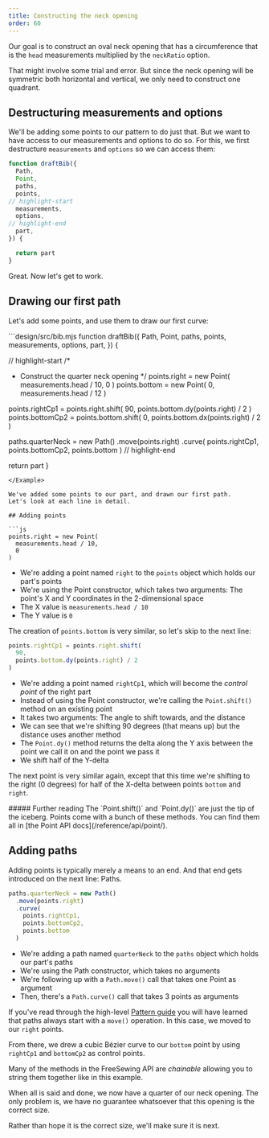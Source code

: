 ```yaml
---
title: Constructing the neck opening
order: 60
---
```


Our goal is to construct an oval neck opening that has a circumference
that is the `head` measurements multiplied by the `neckRatio` option.

That might involve some trial and error. But since the neck opening will be symmetric
both horizontal and vertical, we only need to construct one quadrant.

## Destructuring measurements and options

We'll be adding some points to our pattern to do just that. But we want to have
access to our measurements and options to do so. For this, we first destructure
`measurements` and `options` so we can access them:

```design/src/bib.mjs
function draftBib({
  Path,
  Point,
  paths,
  points,
// highlight-start
  measurements,
  options,
// highlight-end
  part,
}) {

  return part
}
```

Great. Now let's get to work.

## Drawing our first path

Let's add some points, and use them to draw our first curve:

<Example tutorial caption="Our very first path forms a quarter of our neck opening">
```design/src/bib.mjs
function draftBib({
  Path,
  Point,
  paths,
  points,
  measurements,
  options,
  part,
}) {

// highlight-start
  /*
   * Construct the quarter neck opening
   */
  points.right = new Point(
    measurements.head / 10, 
    0
  )
  points.bottom = new Point(
    0, 
    measurements.head / 12
  )

  points.rightCp1 = points.right.shift(
    90, 
    points.bottom.dy(points.right) / 2
  )
  points.bottomCp2 = points.bottom.shift(
    0, 
    points.bottom.dx(points.right) / 2
  )

  paths.quarterNeck = new Path()
    .move(points.right)
    .curve(
      points.rightCp1, 
      points.bottomCp2, 
      points.bottom
    )
// highlight-end

  return part
}
```
</Example>

We've added some points to our part, and drawn our first path.
Let's look at each line in detail.

## Adding points

```js
points.right = new Point(
  measurements.head / 10, 
  0
)
```

- We're adding a point named `right` to the `points` object which holds our
  part's points
- We're using the Point constructor, which takes two arguments: The point's X
  and Y coordinates in the 2-dimensional space
- The X value is `measurements.head / 10`
- The Y value is `0`

The creation of `points.bottom` is very similar, so let's skip to the next line:

```js
points.rightCp1 = points.right.shift(
  90, 
  points.bottom.dy(points.right) / 2
)
```

- We're adding a point named `rightCp1`, which will become the _control point_
  of the right part
- Instead of using the Point constructor, we're calling the `Point.shift()`
  method on an existing point
- It takes two arguments: The angle to shift towards, and the distance
- We can see that we're shifting 90 degrees (that means up) but the distance
  uses another method
- The `Point.dy()` method returns the delta along the Y axis between the point
  we call it on and the point we pass it
- We shift half of the Y-delta

The next point is very similar again, except that this time we're shifting to
the right (0 degrees) for half of the X-delta between points `bottom` and
`right`.

<Tip>
##### Further reading
The `Point.shift()` and `Point.dy()` are just the tip of the iceberg.
Points come with a bunch of these methods.
You can find them all in [the Point API docs](/reference/api/point/).
</Tip>

## Adding paths

Adding points is typically merely a means to an end. And that end gets
introduced on the next line: Paths.

```js
paths.quarterNeck = new Path()
  .move(points.right)
  .curve(
    points.rightCp1, 
    points.bottomCp2, 
    points.bottom
  )
```

- We're adding a path named `quarterNeck` to the `paths` object which holds our
  part's paths
- We're using the Path constructor, which takes no arguments
- We're following up with a `Path.move()` call that takes one Point as argument
- Then, there's a `Path.curve()` call that takes 3 points as arguments

If you've read through the high-level [Pattern guide](/guides/patterns) you
will have learned that paths always start with a `move()` operation. In this
case, we moved to our `right` points.

From there, we drew a cubic Bézier curve to our `bottom` point by using
`rightCp1` and `bottomCp2` as control points.

<Tip>

Many of the methods in the FreeSewing API are *chainable* allowing you
to string them together like in this example.
</Tip>

When all is said and done, we now have a quarter of our neck opening.
The only problem is, we have no guarantee whatsoever that this opening is the correct size.

Rather than hope it is the correct size, we'll make sure it is next.
